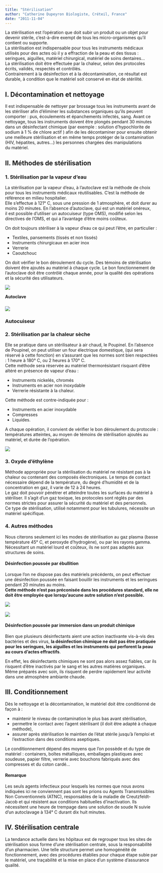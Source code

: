 ```yaml
---
title: "Stérilisation"
author: "Catherine Dupeyron Biologiste, Créteil, France"
date: "2011-11-04"
---
```


<div class="teaser"><p>La stérilisation est l’opération que doit subir un produit ou un objet pour devenir stérile, c’est-à-dire exempt de tous les micro-organismes qu’il contient ou supporte.<br />
La stérilisation est indispensable pour tous les instruments médicaux utilisés pour des actes où il y a effraction de la peau et des tissus : seringues, aiguilles, matériel chirurgical, matériel de soins dentaires…<br />
La stérilisation doit être effectuée par la chaleur, selon des protocoles écrits, validés, respectés et contrôlés.<br />
Contrairement à la désinfection et à la décontamination, ce résultat est durable, à condition que le matériel soit conservé en état de stérilité.</p></div>

## I. Décontamination et nettoyage

Il est indispensable de nettoyer par brossage tous les instruments avant de les stériliser afin d’éliminer les substances organiques qu’ils peuvent comporter : pus, écoulements et épanchements infectés, sang. Avant ce nettoyage, tous les instruments doivent être plongés pendant 30 minutes dans un désinfectant chimique (par exemple : solution d’hypochlorite de sodium à 1 % de chlore actif ) afin de les décontaminer pour ensuite obtenir une meilleure stérilisation et en même temps protéger de la contamination (HIV, hépatites, autres…) les personnes chargées des manipulations  
du matériel.

## II. Méthodes de stérilisation

### 1. Stérilisation par la vapeur d’eau

La stérilisation par la vapeur d’eau, à l’autoclave est la méthode de choix pour tous les instruments médicaux réutilisables. C’est la méthode de référence en milieu hospitalier.  
Elle s’effectue à 121° C, sous une pression de 1 atmosphère, et doit durer au moins 20 minutes. En l’absence d’autoclave, qui est un matériel onéreux,  
il est possible d’utiliser un autocuiseur (type OMS), modifié selon les directives de l’OMS, et qui a l’avantage d’être moins coûteux.

On doit toujours stériliser à la vapeur d’eau ce qui peut l’être, en particulier :

- Textiles, pansements (tissés et non tissés)
- Instruments chirurgicaux en acier inox
- Verrerie
- Caoutchouc

On doit vérifier le bon déroulement du cycle. Des témoins de stérilisation doivent être ajoutés au matériel à chaque cycle. Le bon fonctionnement de l’autoclave doit être contrôlé chaque année, pour la qualité des opérations et la sécurité des utilisateurs.

![](autoclave.jpg)

**Autoclave**

### 

![](autocuiseur.jpg)

### Autocuiseur

### 2. Stérilisation par la chaleur sèche

Elle se pratique dans un stérilisateur à air chaud, le Poupinel. En l’absence de Poupinel, on peut utiliser un four électrique domestique, (qui sera réservé à cette fonction) en s’assurant que les normes sont bien respectées : 1 heure à 180° C, ou 2 heures à 170° C.  
Cette méthode sera réservée au matériel thermorésistant risquant d’être altéré en présence de vapeur d’eau :

- Instruments nickelés, chromés
- Instruments en acier non inoxydable
- Verrerie résistante à la chaleur.

Cette méthode est contre-indiquée pour :

- Instruments en acier inoxydable
- Compresses
- Liquides.

A chaque opération, il convient de vérifier le bon déroulement du protocole : températures atteintes, au moyen de témoins de stérilisation ajoutés au matériel, et durée de l’opération.

![](poupinel.jpg)

### 3. Oxyde d’éthylène

Méthode appropriée pour la stérilisation du matériel ne résistant pas à la chaleur ou contenant des composés électroniques. Le temps de contact nécessaire dépend de la température, du degré d’humidité et de la concentration en gaz, il varie de 12 à 24 heures.  
Le gaz doit pouvoir pénétrer et atteindre toutes les surfaces du matériel à stériliser. Il s’agit d’un gaz toxique, les protocoles sont réglés par des normes strictes pour assurer la sécurité du matériel et des personnels.  
Ce type de stérilisation, utilisé notamment pour les tubulures, nécessite un matériel spécifique.

### 4. Autres méthodes

Nous citerons seulement ici les modes de stérilisation au gaz plasma (basse température 45° C, et peroxyde d’hydrogène), ou par les rayons gamma. Nécessitant un matériel lourd et coûteux, ils ne sont pas adaptés aux structures de soins.

#### Désinfection poussée par ébullition

Lorsque l’on ne dispose pas des matériels précédents, on peut effectuer une désinfection poussée en faisant bouillir les instruments et les seringues pendant 20 minutes au moins.  
**Cette méthode n’est pas préconisée dans les procédures standard, elle ne doit être employée que lorsqu’aucune autre solution n’est possible.**

![](bullition-1.jpg)  
     
![](bullition-2.jpg)

#### Désinfection poussée par immersion dans un produit chimique

Bien que plusieurs désinfectants aient une action inactivante vis-à-vis des bactéries et des virus, **la désinfection chimique ne doit pas être pratiquée pour les seringues, les aiguilles et les instruments qui perforent la peau au cours d’actes effractifs**.

En effet, les désinfectants chimiques ne sont pas alors assez fiables, car ils risquent d’être inactivés par le sang et les autres matières organiques. Même préparés avec soin, ils risquent de perdre rapidement leur activité dans une atmosphère ambiante chaude.

## III. Conditionnement

Dès le nettoyage et la décontamination, le matériel doit être conditionné de façon à :

- maintenir le niveau de contamination le plus bas avant stérilisation,
- permettre le contact avec l’agent stérilisant (il doit être adapté à chaque méthode),
- assurer après stérilisation le maintien de l’état stérile jusqu’à l’emploi et l’extraction dans des conditions aseptiques.

Le conditionnement dépend des moyens que l’on possède et du type de matériel : containers, boîtes métalliques, emballages plastiques avec soudeuse, papier filtre, verrerie avec bouchons fabriqués avec des compresses et du coton cardé…

#### Remarque

Les seuls agents infectieux pour lesquels les normes que nous avons indiquées ici ne conviennent pas sont les prions ou Agents Transmissibles Non Conventionnels (ATNC), responsables de la maladie de Creutzfeldt-Jacob et qui résistent aux conditions habituelles d’inactivation. Ils nécessitent une heure de trempage dans une solution de soude N suivie d’un autoclavage à 134° C durant dix huit minutes.

## IV. Stérilisation centrale

La tendance actuelle dans les hôpitaux est de regrouper tous les sites de stérilisation sous forme d’une stérilisation centrale, sous la responsabilité d’un pharmacien. Une telle structure permet une homogénéité de fonctionnement, avec des procédures établies pour chaque étape subie par le matériel, une traçabilité et la mise en place d’un système d’assurance qualité.
